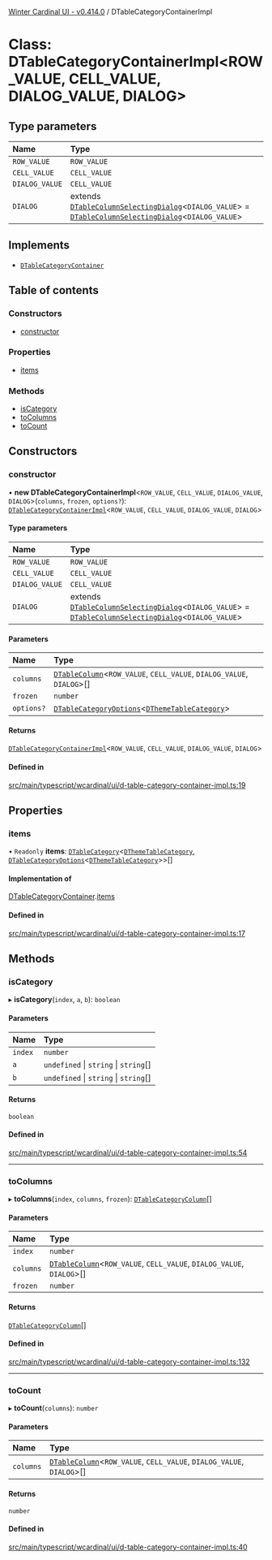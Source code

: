 [Winter Cardinal UI - v0.414.0](../index.md) / DTableCategoryContainerImpl

# Class: DTableCategoryContainerImpl\<ROW_VALUE, CELL_VALUE, DIALOG_VALUE, DIALOG\>

## Type parameters

| Name | Type |
| :------ | :------ |
| `ROW_VALUE` | `ROW_VALUE` |
| `CELL_VALUE` | `CELL_VALUE` |
| `DIALOG_VALUE` | `CELL_VALUE` |
| `DIALOG` | extends [`DTableColumnSelectingDialog`](../interfaces/DTableColumnSelectingDialog.md)\<`DIALOG_VALUE`\> = [`DTableColumnSelectingDialog`](../interfaces/DTableColumnSelectingDialog.md)\<`DIALOG_VALUE`\> |

## Implements

- [`DTableCategoryContainer`](../interfaces/DTableCategoryContainer.md)

## Table of contents

### Constructors

- [constructor](DTableCategoryContainerImpl.md#constructor)

### Properties

- [items](DTableCategoryContainerImpl.md#items)

### Methods

- [isCategory](DTableCategoryContainerImpl.md#iscategory)
- [toColumns](DTableCategoryContainerImpl.md#tocolumns)
- [toCount](DTableCategoryContainerImpl.md#tocount)

## Constructors

### constructor

• **new DTableCategoryContainerImpl**\<`ROW_VALUE`, `CELL_VALUE`, `DIALOG_VALUE`, `DIALOG`\>(`columns`, `frozen`, `options?`): [`DTableCategoryContainerImpl`](DTableCategoryContainerImpl.md)\<`ROW_VALUE`, `CELL_VALUE`, `DIALOG_VALUE`, `DIALOG`\>

#### Type parameters

| Name | Type |
| :------ | :------ |
| `ROW_VALUE` | `ROW_VALUE` |
| `CELL_VALUE` | `CELL_VALUE` |
| `DIALOG_VALUE` | `CELL_VALUE` |
| `DIALOG` | extends [`DTableColumnSelectingDialog`](../interfaces/DTableColumnSelectingDialog.md)\<`DIALOG_VALUE`\> = [`DTableColumnSelectingDialog`](../interfaces/DTableColumnSelectingDialog.md)\<`DIALOG_VALUE`\> |

#### Parameters

| Name | Type |
| :------ | :------ |
| `columns` | [`DTableColumn`](../interfaces/DTableColumn.md)\<`ROW_VALUE`, `CELL_VALUE`, `DIALOG_VALUE`, `DIALOG`\>[] |
| `frozen` | `number` |
| `options?` | [`DTableCategoryOptions`](../interfaces/DTableCategoryOptions.md)\<[`DThemeTableCategory`](../interfaces/DThemeTableCategory.md)\> |

#### Returns

[`DTableCategoryContainerImpl`](DTableCategoryContainerImpl.md)\<`ROW_VALUE`, `CELL_VALUE`, `DIALOG_VALUE`, `DIALOG`\>

#### Defined in

[src/main/typescript/wcardinal/ui/d-table-category-container-impl.ts:19](https://github.com/winter-cardinal/winter-cardinal-ui/blob/v0.414.0/src/main/typescript/wcardinal/ui/d-table-category-container-impl.ts#L19)

## Properties

### items

• `Readonly` **items**: [`DTableCategory`](DTableCategory.md)\<[`DThemeTableCategory`](../interfaces/DThemeTableCategory.md), [`DTableCategoryOptions`](../interfaces/DTableCategoryOptions.md)\<[`DThemeTableCategory`](../interfaces/DThemeTableCategory.md)\>\>[]

#### Implementation of

[DTableCategoryContainer](../interfaces/DTableCategoryContainer.md).[items](../interfaces/DTableCategoryContainer.md#items)

#### Defined in

[src/main/typescript/wcardinal/ui/d-table-category-container-impl.ts:17](https://github.com/winter-cardinal/winter-cardinal-ui/blob/v0.414.0/src/main/typescript/wcardinal/ui/d-table-category-container-impl.ts#L17)

## Methods

### isCategory

▸ **isCategory**(`index`, `a`, `b`): `boolean`

#### Parameters

| Name | Type |
| :------ | :------ |
| `index` | `number` |
| `a` | `undefined` \| `string` \| `string`[] |
| `b` | `undefined` \| `string` \| `string`[] |

#### Returns

`boolean`

#### Defined in

[src/main/typescript/wcardinal/ui/d-table-category-container-impl.ts:54](https://github.com/winter-cardinal/winter-cardinal-ui/blob/v0.414.0/src/main/typescript/wcardinal/ui/d-table-category-container-impl.ts#L54)

___

### toColumns

▸ **toColumns**(`index`, `columns`, `frozen`): [`DTableCategoryColumn`](../interfaces/DTableCategoryColumn.md)[]

#### Parameters

| Name | Type |
| :------ | :------ |
| `index` | `number` |
| `columns` | [`DTableColumn`](../interfaces/DTableColumn.md)\<`ROW_VALUE`, `CELL_VALUE`, `DIALOG_VALUE`, `DIALOG`\>[] |
| `frozen` | `number` |

#### Returns

[`DTableCategoryColumn`](../interfaces/DTableCategoryColumn.md)[]

#### Defined in

[src/main/typescript/wcardinal/ui/d-table-category-container-impl.ts:132](https://github.com/winter-cardinal/winter-cardinal-ui/blob/v0.414.0/src/main/typescript/wcardinal/ui/d-table-category-container-impl.ts#L132)

___

### toCount

▸ **toCount**(`columns`): `number`

#### Parameters

| Name | Type |
| :------ | :------ |
| `columns` | [`DTableColumn`](../interfaces/DTableColumn.md)\<`ROW_VALUE`, `CELL_VALUE`, `DIALOG_VALUE`, `DIALOG`\>[] |

#### Returns

`number`

#### Defined in

[src/main/typescript/wcardinal/ui/d-table-category-container-impl.ts:40](https://github.com/winter-cardinal/winter-cardinal-ui/blob/v0.414.0/src/main/typescript/wcardinal/ui/d-table-category-container-impl.ts#L40)

